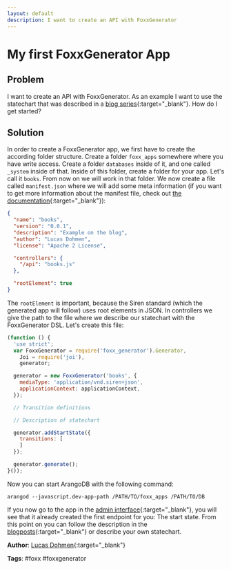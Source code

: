 ```yaml
---
layout: default
description: I want to create an API with FoxxGenerator
---
```

# My first FoxxGenerator App

## Problem

I want to create an API with FoxxGenerator. As an example I want to use the statechart that was described in a [blog series](https://www.arangodb.com/2014/12/08/building-hypermedia-apis-foxxgenerator){:target="_blank"}. How do I get started?

## Solution

In order to create a FoxxGenerator app, we first have to create the according folder structure. Create a folder `foxx_apps` somewhere where you have write access. Create a folder `databases` inside of it, and one called `_system` inside of that. Inside of this folder, create a folder for your app. Let's call it `books`. From now on we will work in that folder. We now create a file called `manifest.json` where we will add some meta information (if you want to get more information about the manifest file, check out [the documentation](https://docs.arangodb.com/Foxx/Develop/Manifest.html){:target="_blank"}):

```json
{
  "name": "books",
  "version": "0.0.1",
  "description": "Example on the blog",
  "author": "Lucas Dohmen",
  "license": "Apache 2 License",

  "controllers": {
    "/api": "books.js"
  },

  "rootElement": true
}
```

The `rootElement` is important, because the Siren standard (which the generated app will follow) uses root elements in JSON. In controllers we give the path to the file where we describe our statechart with the FoxxGenerator DSL. Let's create this file:

```js
(function () {
  'use strict';
  var FoxxGenerator = require('foxx_generator').Generator,
    Joi = require('joi'),
    generator;

  generator = new FoxxGenerator('books', {
    mediaType: 'application/vnd.siren+json',
    applicationContext: applicationContext,
  });

  // Transition definitions

  // Description of statechart

  generator.addStartState({
    transitions: [
    ]
  });

  generator.generate();
}());
```

Now you can start ArangoDB with the following command:

```
arangod --javascript.dev-app-path /PATH/TO/foxx_apps /PATH/TO/DB
```

If you now go to the app in the [admin interface](http://localhost:8529/_db/_system/_admin/aardvark/standalone.html#applications){:target="_blank"}, you will see that it already created the first endpoint for you: The start state. From this point on you can follow the description in the [blogposts](https://www.arangodb.com/2014/12/08/building-hypermedia-apis-foxxgenerator){:target="_blank"} or describe your own statechart.

**Author**: [Lucas Dohmen](https://github.com/moonglum){:target="_blank"}

**Tags**: #foxx #foxxgenerator
